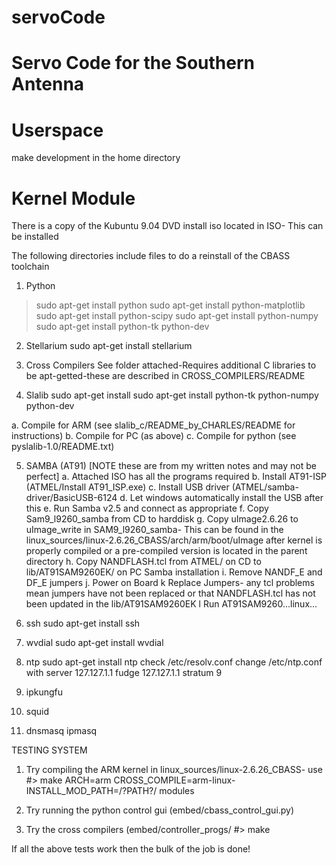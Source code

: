 servoCode
=========

Servo Code for the Southern Antenna
=========

Userspace
=========
make development in the home directory

Kernel Module
=========
There is a copy of the Kubuntu 9.04 DVD install iso located in ISO- This can
be installed

The following directories include files to do a reinstall of the CBASS
toolchain

1. Python
> sudo apt-get install python
> sudo apt-get install python-matplotlib
> sudo apt-get install python-scipy
> sudo apt-get install python-numpy
> sudo apt-get install python-tk python-dev

2. Stellarium
sudo apt-get install stellarium

3. Cross Compilers
See folder attached-Requires additional C libraries to be apt-getted-these
are described in CROSS_COMPILERS/README

4. Slalib
sudo apt-get install sudo apt-get install python-tk python-numpy python-dev

a. Compile for ARM (see slalib_c/README_by_CHARLES/README for instructions)
b. Compile for PC (as above)
c. Compile for python (see pyslalib-1.0/README.txt)

5. SAMBA (AT91) [NOTE these are from my written notes and may not be
perfect]
a. Attached ISO has all the programs required
b. Install AT91-ISP (ATMEL/Install AT91_ISP.exe)
c. Install USB driver (ATMEL/samba-driver/BasicUSB-6124
d. Let windows automatically install the USB after this
e. Run Samba v2.5 and connect as appropriate 
f. Copy Sam9_l9260_samba from CD to harddisk
g. Copy uImage2.6.26 to uImage_write in SAM9_l9260_samba- This can be found
in the linux_sources/linux-2.6.26_CBASS/arch/arm/boot/uImage after kernel is
properly compiled or a pre-compiled version is located in the parent
directory
h. Copy NANDFLASH.tcl from ATMEL/ on CD to lib/AT91SAM9260EK/ on PC Samba
installation
i. Remove NANDF_E and DF_E jumpers
j. Power on Board
k Replace Jumpers- any tcl problems mean jumpers have not been replaced or
that NANDFLASH.tcl has not been updated in the lib/AT91SAM9260EK
l Run AT91SAM9260...linux...

6. ssh
sudo apt-get install ssh

7. wvdial
sudo apt-get install wvdial

8. ntp
sudo apt-get install ntp
check /etc/resolv.conf 
change /etc/ntp.conf with 
server 127.127.1.1
fudge 127.127.1.1 stratum 9

9. ipkungfu

10. squid

11. dnsmasq ipmasq

TESTING SYSTEM
1. Try compiling the ARM kernel in linux_sources/linux-2.6.26_CBASS- use
#> make ARCH=arm CROSS_COMPILE=arm-linux- INSTALL_MOD_PATH=/?PATH?/ modules

2. Try running the python control gui (embed/cbass_control_gui.py)

3. Try the cross compilers (embed/controller_progs/
#> make

If all the above tests work then the bulk of the job is done!
